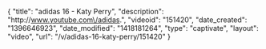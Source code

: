 {
    "title": "adidas 16 - Katy Perry",
    "description": "http:\/\/www.youtube.com\/adidas.",
    "videoid": "151420",
    "date_created": "1396646923",
    "date_modified": "1418181264",
    "type": "captivate",
    "layout": "video",
    "url": "\/v\/adidas-16-katy-perry\/151420"
}